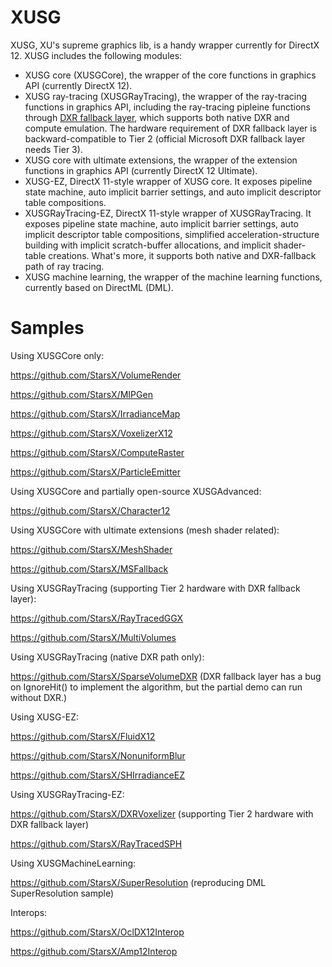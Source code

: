 # XUSG
XUSG, XU's supreme graphics lib, is a handy wrapper currently for DirectX 12. XUSG includes the following modules:

* XUSG core (XUSGCore), the wrapper of the core functions in graphics API (currently DirectX 12).
* XUSG ray-tracing (XUSGRayTracing), the wrapper of the ray-tracing functions in graphics API, including the ray-tracing pipleine functions through [DXR fallback layer](https://github.com/Microsoft/DirectX-Graphics-Samples/tree/master/Libraries/D3D12RaytracingFallback), which supports both native DXR and compute emulation. The hardware requirement of DXR fallback layer is backward-compatible to Tier 2 (official Microsoft DXR fallback layer needs Tier 3).
* XUSG core with ultimate extensions, the wrapper of the extension functions in graphics API (currently DirectX 12 Ultimate).
* XUSG-EZ, DirectX 11-style wrapper of XUSG core. It exposes pipeline state machine, auto implicit barrier settings, and auto implicit descriptor table compositions.
* XUSGRayTracing-EZ, DirectX 11-style wrapper of XUSGRayTracing. It exposes pipeline state machine, auto implicit barrier settings, auto implicit descriptor table compositions, simplified acceleration-structure building with implicit scratch-buffer allocations, and implicit shader-table creations. What's more, it supports both native and DXR-fallback path of ray tracing.
* XUSG machine learning, the wrapper of the machine learning functions, currently based on DirectML (DML).

# Samples

Using XUSGCore only:

https://github.com/StarsX/VolumeRender

https://github.com/StarsX/MIPGen

https://github.com/StarsX/IrradianceMap

https://github.com/StarsX/VoxelizerX12

https://github.com/StarsX/ComputeRaster

https://github.com/StarsX/ParticleEmitter

Using XUSGCore and partially open-source XUSGAdvanced:

https://github.com/StarsX/Character12

Using XUSGCore with ultimate extensions (mesh shader related):

https://github.com/StarsX/MeshShader

https://github.com/StarsX/MSFallback

Using XUSGRayTracing (supporting Tier 2 hardware with DXR fallback layer):

https://github.com/StarsX/RayTracedGGX

https://github.com/StarsX/MultiVolumes

Using XUSGRayTracing (native DXR path only):

https://github.com/StarsX/SparseVolumeDXR (DXR fallback layer has a bug on IgnoreHit() to implement the algorithm, but the partial demo can run without DXR.)

Using XUSG-EZ:

https://github.com/StarsX/FluidX12

https://github.com/StarsX/NonuniformBlur

https://github.com/StarsX/SHIrradianceEZ

Using XUSGRayTracing-EZ:

https://github.com/StarsX/DXRVoxelizer (supporting Tier 2 hardware with DXR fallback layer)

https://github.com/StarsX/RayTracedSPH

Using XUSGMachineLearning:

https://github.com/StarsX/SuperResolution (reproducing DML SuperResolution sample)

Interops:

https://github.com/StarsX/OclDX12Interop

https://github.com/StarsX/Amp12Interop

